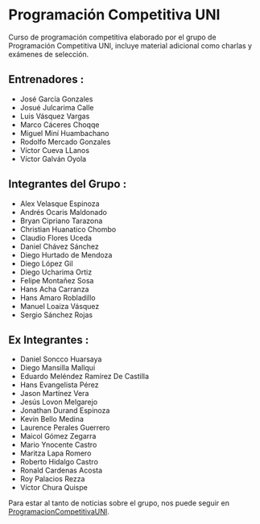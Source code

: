﻿# Programación Competitiva UNI
Curso de programación competitiva elaborado por el grupo de Programación Competitiva UNI, incluye material adicional como charlas y exámenes de selección.

## Entrenadores :
* José García Gonzales
* Josué Julcarima Calle
* Luis Vásquez Vargas
* Marco Cáceres Choqqe
* Miguel Miní Huambachano
* Rodolfo Mercado Gonzales
* Víctor Cueva LLanos
* Víctor Galván Oyola

## Integrantes del Grupo :
* Alex Velasque Espinoza
* Andrés Ocaris Maldonado
* Bryan Cipriano Tarazona
* Christian Huanatico Chombo
* Claudio Flores Uceda
* Daniel Chávez Sánchez
* Diego Hurtado de Mendoza
* Diego López Gil
* Diego Ucharima Ortiz
* Felipe Montañez Sosa
* Hans Acha Carranza
* Hans Amaro Robladillo
* Manuel Loaiza Vásquez
* Sergio Sánchez Rojas

## Ex Integrantes :
* Daniel Soncco Huarsaya
* Diego Mansilla Mallqui
* Eduardo Meléndez Ramírez De Castilla
* Hans Evangelista Pérez
* Jason Martínez Vera
* Jesús Lovon Melgarejo
* Jonathan Durand Espinoza
* Kevin Bello Medina
* Laurence Perales Guerrero
* Maicol Gómez Zegarra
* Mario Ynocente Castro
* Maritza Lapa Romero
* Roberto Hidalgo Castro
* Ronald Cardenas Acosta
* Roy Palacios Rezza
* Víctor Chura Quispe

Para estar al tanto de noticias sobre el grupo, nos puede seguir en [ProgramacionCompetitivaUNI](https://www.facebook.com/ProgramacionCompetitivaUNI/).
